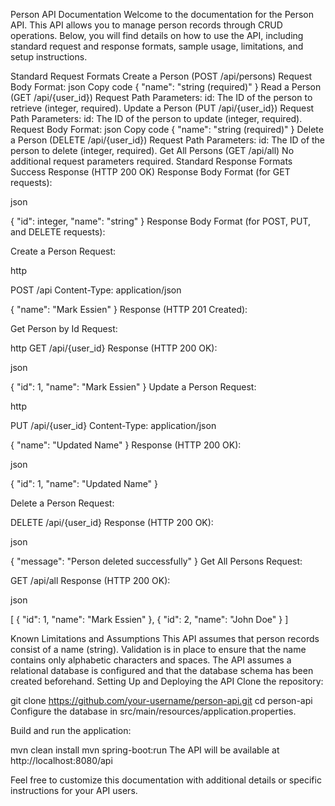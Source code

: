 Person API Documentation
Welcome to the documentation for the Person API. This API allows you to manage person records through CRUD operations. Below, you will find details on how to use the API, including standard request and response formats, sample usage, limitations, and setup instructions.

Standard Request Formats
Create a Person (POST /api/persons)
Request Body Format:
json
Copy code
{
"name": "string (required)"
}
Read a Person (GET /api/{user_id})
Request Path Parameters:
id: The ID of the person to retrieve (integer, required).
Update a Person (PUT /api/{user_id})
Request Path Parameters:
id: The ID of the person to update (integer, required).
Request Body Format:
json
Copy code
{
"name": "string (required)"
}
Delete a Person (DELETE /api/{user_id})
Request Path Parameters:
id: The ID of the person to delete (integer, required).
Get All Persons (GET /api/all)
No additional request parameters required.
Standard Response Formats
Success Response (HTTP 200 OK)
Response Body Format (for GET requests):

json

{
"id": integer,
"name": "string"
}
Response Body Format (for POST, PUT, and DELETE requests):


Create a Person
Request:

http

POST /api
Content-Type: application/json

{
"name": "Mark Essien"
}
Response (HTTP 201 Created):


Get Person by Id
Request:

http
GET /api/{user_id}
Response (HTTP 200 OK):

json

{
"id": 1,
"name": "Mark Essien"
}
Update a Person
Request:

http

PUT /api/{user_id}
Content-Type: application/json

{
"name": "Updated Name"
}
Response (HTTP 200 OK):

json

{
"id": 1,
"name": "Updated Name"
}


Delete a Person
Request:


DELETE /api/{user_id}
Response (HTTP 200 OK):

json

{
"message": "Person deleted successfully"
}
Get All Persons
Request:

GET /api/all
Response (HTTP 200 OK):

json

[
{
"id": 1,
"name": "Mark Essien"
},
{
"id": 2,
"name": "John Doe"
}
]


Known Limitations and Assumptions
This API assumes that person records consist of a name (string).
Validation is in place to ensure that the name contains only alphabetic characters and spaces.
The API assumes a relational database is configured and that the database schema has been created beforehand.
Setting Up and Deploying the API
Clone the repository:


git clone https://github.com/your-username/person-api.git
cd person-api
Configure the database in src/main/resources/application.properties.

Build and run the application:

mvn clean install
mvn spring-boot:run
The API will be available at http://localhost:8080/api

Feel free to customize this documentation with additional details or specific instructions for your API users.




